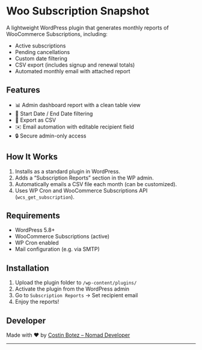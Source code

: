 # Woo Subscription Snapshot

A lightweight WordPress plugin that generates monthly reports of WooCommerce Subscriptions, including:
- Active subscriptions
- Pending cancellations
- Custom date filtering
- CSV export (includes signup and renewal totals)
- Automated monthly email with attached report

## Features

- 📊 Admin dashboard report with a clean table view
- 📅 Start Date / End Date filtering
- 📁 Export as CSV
- ✉️ Email automation with editable recipient field
- 🔒 Secure admin-only access

## How It Works

1. Installs as a standard plugin in WordPress.
2. Adds a “Subscription Reports” section in the WP admin.
3. Automatically emails a CSV file each month (can be customized).
4. Uses WP Cron and WooCommerce Subscriptions API (`wcs_get_subscription`).

## Requirements

- WordPress 5.8+
- WooCommerce Subscriptions (active)
- WP Cron enabled
- Mail configuration (e.g. via SMTP)

## Installation

1. Upload the plugin folder to `/wp-content/plugins/`
2. Activate the plugin from the WordPress admin
3. Go to `Subscription Reports` → Set recipient email
4. Enjoy the reports!

## Developer

Made with ❤️ by [Costin Botez – Nomad Developer](https://nomad-developer.co.uk)

---
